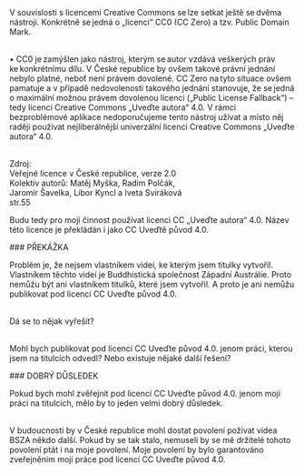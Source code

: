 <div class="citace">
V souvislosti s licencemi Creative Commons se lze setkat ještě
se dvěma nástroji. Konkrétně se jedná o „licenci“ CC0 (CC Zero) a tzv.
Public Domain Mark. <br><br>

• CC0 je zamýšlen jako nástroj, kterým se autor vzdává veškerých
práv ke konkrétnímu dílu. V České republice by ovšem takové právní
jednání nebylo platné, neboť není právem dovolené. CC Zero na tyto
situace ovšem pamatuje a v případě nedovolenosti takového jednání
stanovuje, že se jedná o maximální možnou právem dovolenou licenci
(„Public License Fallback“) – tedy licenci Creative Commons „Uveďte
autora“ 4.0. V rámci bezproblémové aplikace nedoporučujeme tento
nástroj užívat a místo něj raději používat nejliberálnější univerzální
licenci Creative Commons „Uveďte autora“ 4.0. <br><br>

Zdroj:<br>
Veřejné licence v České republice, verze 2.0<br>
Kolektiv autorů: Matěj Myška, Radim Polčák,<br>
Jaromír Šavelka, Libor Kyncl a Iveta Sviráková<br>
str.55<br>

</div>

Budu tedy pro moji činnost používat licenci CC „Uveďte autora“ 4.0.
Název této licence je překládán i jako CC Uveďtě původ 4.0.

<div id="anchor-prekazka" markdown="1">
### PŘEKÁŽKA
</div>

Problém je, že nejsem vlastníkem videí, ke kterým jsem titulky vytvořil. Vlastníkem těchto videí je Buddhistická společnost Západní Austrálie. Proto nemůžu být ani vlastníkem titulků, které jsem vytvořil. A proto je ani nemůžu publikovat pod licencí CC Uveďte původ 4.0. <br><br>

Dá se to nějak vyřešit?<br><br>

Mohl bych publikovat pod licencí CC Uveďte původ 4.0. jenom práci, kterou jsem na titulcích odvedl? Nebo existuje nějaké další řešení?

<div id="dobry-dusledek" markdown="1">
### DOBRÝ DŮSLEDEK
</div>

Pokud bych mohl zvěřejnit pod licencí CC Uveďte původ 4.0. jenom
moji práci na titulcích, mělo by to jeden velmi dobrý důsledek.<br><br>

V budoucnosti by v České republice mohl dostat povolení požívat
videa BSZA někdo další. Pokud by se tak stalo, nemuseli by se mě
držitelé tohoto povolení ptát i na moje povolení. Moje povolení by bylo
garantováno zveřejněním mojí práce pod licencí CC Uveďte původ
4.0.
